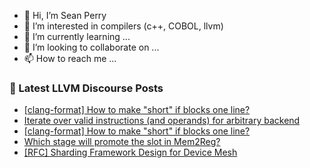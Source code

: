 - 👋 Hi, I’m Sean Perry
- 👀 I’m interested in compilers (c++, COBOL, llvm)
- 🌱 I’m currently learning ...
- 💞️ I’m looking to collaborate on ...
- 📫 How to reach me ...

<!---
s66perry/s66perry is a ✨ special ✨ repository because its `README.md` (this file) appears on your GitHub profile.
You can click the Preview link to take a look at your changes.
--->
### 📕 Latest LLVM Discourse Posts

<!-- DISCOURSE-LLVM:START -->
- [[clang-format] How to make &quot;short&quot; if blocks one line?](https://discourse.llvm.org/t/clang-format-how-to-make-short-if-blocks-one-line/79154#post_2)
- [Iterate over valid instructions &lpar;and operands&rpar; for arbitrary backend](https://discourse.llvm.org/t/iterate-over-valid-instructions-and-operands-for-arbitrary-backend/79003#post_3)
- [[clang-format] How to make &quot;short&quot; if blocks one line?](https://discourse.llvm.org/t/clang-format-how-to-make-short-if-blocks-one-line/79154#post_1)
- [Which stage will promote the slot in Mem2Reg?](https://discourse.llvm.org/t/which-stage-will-promote-the-slot-in-mem2reg/79153#post_1)
- [[RFC] Sharding Framework Design for Device Mesh](https://discourse.llvm.org/t/rfc-sharding-framework-design-for-device-mesh/73533?page=5#post_98)
<!-- DISCOURSE-LLVM:END -->
